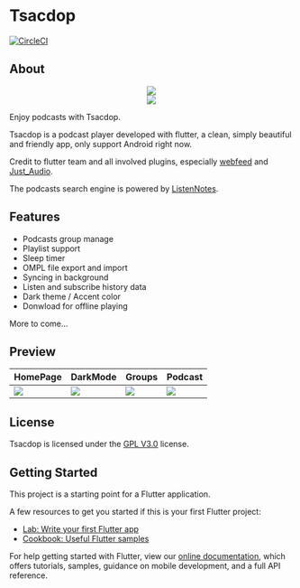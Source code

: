# Tsacdop
[![CircleCI](https://circleci.com/gh/stonega/tsacdop.svg?style=svg)](https://circleci.com/gh/stonega/workflows/tsacdop/)
## About
<p align="center">
<img src="https://raw.githubusercontent.com/stonega/tsacdop/master/android/app/src/main/res/mipmap-xhdpi/ic_notification.png" art = "Logo"/>
</br>
<img src="https://raw.githubusercontent.com/stonega/tsacdop/master/android/app/src/main/res/mipmap-xhdpi/text.png" art = "Tsacdop"/>
</p>

Enjoy podcasts with Tsacdop.

Tsacdop is a podcast player developed with flutter, a clean, simply beautiful and friendly app, only support Android right now. 


Credit to flutter team and  all involved plugins, especially [webfeed](https://github.com/witochandra/webfeed) and [Just_Audio](https://pub.dev/packages/just_audio).

The podcasts search engine is powered by [ListenNotes](https://listennotes.com).

## Features
* Podcasts group manage
* Playlist support
* Sleep timer
* OMPL file export and import
* Syncing in background
* Listen and subscribe history data
* Dark theme / Accent color 
* Donwload for offline playing 

More to come...

## Preview
HomePage | DarkMode | Groups | Podcast
-------|--------|--------|------
<img src="https://raw.githubusercontent.com/stonega/tsacdop/master/preview/1585893838840.png" art = "HomePage"/>|<img src="https://raw.githubusercontent.com/stonega/tsacdop/master/preview/1585893920721.png" art = "DarkMode"/>|<img src="https://raw.githubusercontent.com/stonega/tsacdop/master/preview/1585894051734.png" art = "Groups"/>|<img src="https://raw.githubusercontent.com/stonega/tsacdop/master/preview/1585893877702.png" art = "Podcast"/>

## License

Tsacdop is licensed under the [GPL V3.0](https://github.com/stonega/tsacdop/blob/master/LICENSE) license.

## Getting Started

This project is a starting point for a Flutter application.

A few resources to get you started if this is your first Flutter project:

- [Lab: Write your first Flutter app](https://flutter.dev/docs/get-started/codelab)
- [Cookbook: Useful Flutter samples](https://flutter.dev/docs/cookbook)

For help getting started with Flutter, view our
[online documentation](https://flutter.dev/docs), which offers tutorials,
samples, guidance on mobile development, and a full API reference.

